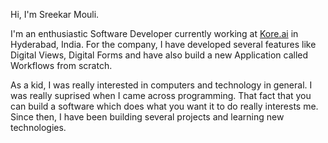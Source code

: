 Hi, I'm Sreekar Mouli.

I'm an enthusiastic Software Developer currently working at [Kore.ai](https://www.linkedin.com/company/kore-inc) in Hyderabad, India. For the company, I have developed several features like Digital Views, Digital Forms and have also build a new Application called Workflows from scratch.

As a kid, I was really interested in computers and technology in general. I was really suprised when I came across programming. That fact that you can build a software which does what you want it to do really interests me. Since then, I have been building several projects and learning new technologies.
